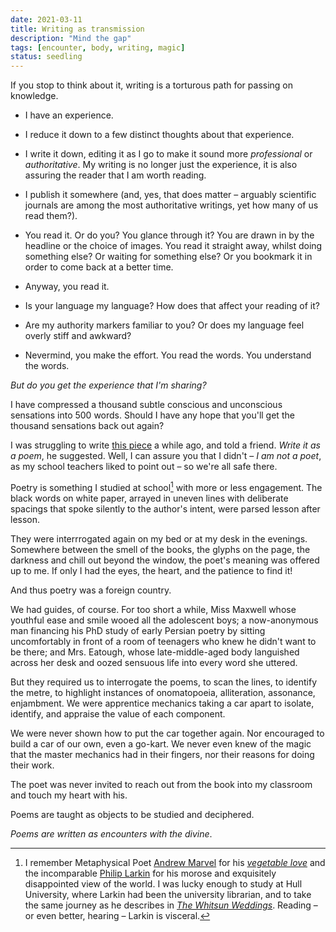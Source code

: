 ```yaml
---
date: 2021-03-11
title: Writing as transmission
description: "Mind the gap"
tags: [encounter, body, writing, magic]
status: seedling
---
```


If you stop to think about it, writing is a torturous path for passing on knowledge.

- I have an experience.

- I reduce it down to a few distinct thoughts about that experience.

- I write it down, editing it as I go to make it sound more _professional_ or _authoritative_. My writing is no longer just the experience, it is also assuring the reader that I am worth reading.

- I publish it somewhere (and, yes, that does matter – arguably scientific journals are among the most authoritative writings, yet how many of us read them?).

- You read it. Or do you? You glance through it? You are drawn in by the headline or the choice of images. You read it straight away, whilst doing something else? Or waiting for something else? Or you bookmark it in order to come back at a better time.

- Anyway, you read it.

- Is your language my language? How does that affect your reading of it?

- Are my authority markers familiar to you? Or does my language feel overly stiff and awkward?

- Nevermind, you make the effort. You read the words. You understand the words.

_But do you get the experience that I'm sharing?_

I have compressed a thousand subtle conscious and unconscious sensations into 500 words. Should I have any hope that you'll get the thousand sensations back out again?

I was struggling to write [this piece](/posts/encountering-real-magic/) a while ago, and told a friend. _Write it as a poem_, he suggested. Well, I can assure you that I didn't – _I am not a poet_, as my school teachers liked to point out – so we're all safe there.

Poetry is something I studied at school[^fn-poets] with more or less engagement. The black words on white paper, arrayed in uneven lines with deliberate spacings that spoke silently to the author's intent, were parsed lesson after lesson.

They were interrrogated again on my bed or at my desk in the evenings. Somewhere between the smell of the books, the glyphs on the page, the darkness and chill out beyond the window, the poet's meaning was offered up to me. If only I had the eyes, the heart, and the patience to find it!

[^fn-poets]: I remember Metaphysical Poet [Andrew Marvel](https://poetryarchive.org/poet/andrew-marvell/) for his [_vegetable love_](https://poetryarchive.org/poem/to-his-coy-mistress/) and the incomparable [Philip Larkin](https://poetryarchive.org/poet/philip-larkin/) for his morose and exquisitely disappointed view of the world. I was lucky enough to study at Hull University, where Larkin had been the university librarian, and to take the same journey as he describes in [_The Whitsun Weddings_](https://poetryarchive.org/poem/whitsun-weddings/). Reading – or even better, hearing – Larkin is visceral.

And thus poetry was a foreign country.

We had guides, of course. For too short a while, Miss Maxwell whose youthful ease and smile wooed all the adolescent boys; a now-anonymous man financing his PhD study of early Persian poetry by sitting uncomfortably in front of a room of teenagers who knew he didn't want to be there; and Mrs. Eatough, whose late-middle-aged body languished across her desk and oozed sensuous life into every word she uttered.

But they required us to interrogate the poems, to scan the lines, to identify the metre, to highlight instances of onomatopoeia, alliteration, assonance, enjambment. We were apprentice mechanics taking a car apart to isolate, identify, and appraise the value of each component.

We were never shown how to put the car together again. Nor encouraged to build a car of our own, even a go-kart. We never even knew of the magic that the master mechanics had in their fingers, nor their reasons for doing their work.

The poet was never invited to reach out from the book into my classroom and touch my heart with his.

Poems are taught as objects to be studied and deciphered.

_Poems are written as encounters with the divine_.
